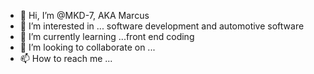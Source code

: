 - 👋 Hi, I’m @MKD-7, AKA Marcus
- 👀 I’m interested in ... software development and automotive software
- 🌱 I’m currently learning ...front end coding
- 💞️ I’m looking to collaborate on ...
- 📫 How to reach me ...

<!---
MKD-7/MKD-7 is a ✨ special ✨ repository because its `README.md` (this file) appears on your GitHub profile.
You can click the Preview link to take a look at your changes.
--->
